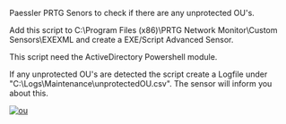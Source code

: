 Paessler PRTG Senors to check if there are any unprotected OU's.

Add this script to C:\Program Files (x86)\PRTG Network Monitor\Custom Sensors\EXEXML and create a EXE/Script Advanced Sensor.

This script need the ActiveDirectory Powershell module.

If any unprotected OU's are detected the script create a Logfile under "C:\Logs\Maintenance\unprotectedOU.csv".
The sensor will inform you about this.

<a href="https://ibb.co/GFQzmqK"><img src="https://i.ibb.co/x3qxZNp/ou.png" alt="ou" border="0"></a>
